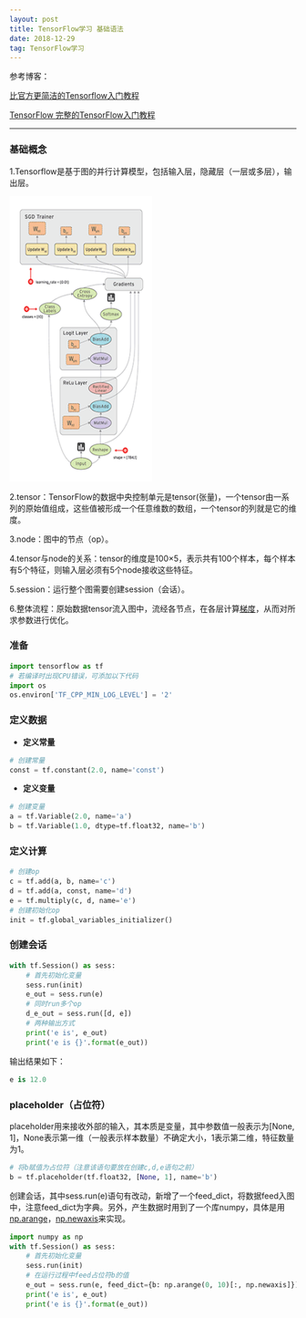 ```yaml
---
layout: post
title: TensorFlow学习 基础语法
date: 2018-12-29 
tag: TensorFlow学习
---
```


参考博客：

[比官方更简洁的Tensorflow入门教程](https://blog.csdn.net/hustqb/article/details/80222055)

[TensorFlow 完整的TensorFlow入门教程](https://blog.csdn.net/lengguoxing/article/details/78456279)

-------------------
### 基础概念

1.Tensorflow是基于图的并行计算模型，包括输入层，隐藏层（一层或多层），输出层。

<img style='float:center' width="250" height="500" src="https://github.com/HEULQ/HEULQ.github.io/blob/master/images/posts/TensorFlow%E5%85%A5%E9%97%A8/TensorFlow_data_flow_graph.gif?raw=true" />

2.tensor：TensorFlow的数据中央控制单元是tensor(张量)，一个tensor由一系列的原始值组成，这些值被形成一个任意维数的数组，一个tensor的列就是它的维度。

3.node：图中的节点（op）。

4.tensor与node的关系：tensor的维度是100×5，表示共有100个样本，每个样本有5个特征，则输入层必须有5个node接收这些特征。

5.session：运行整个图需要创建session（会话）。

6.整体流程：原始数据tensor流入图中，流经各节点，在各层计算[梯度](https://www.jianshu.com/p/c7e642877b0e)，从而对所求参数进行优化。

### 准备
``` python
import tensorflow as tf
# 若编译时出现CPU错误，可添加以下代码
import os
os.environ['TF_CPP_MIN_LOG_LEVEL'] = '2'
```

### 定义数据
* **定义常量**

``` python
# 创建常量
const = tf.constant(2.0, name='const')
```

* **定义变量**

```python
# 创建变量
a = tf.Variable(2.0, name='a')
b = tf.Variable(1.0, dtype=tf.float32, name='b')
```
### 定义计算

```python
# 创建op
c = tf.add(a, b, name='c')
d = tf.add(a, const, name='d')
e = tf.multiply(c, d, name='e')
# 创建初始化op
init = tf.global_variables_initializer()
```

### 创建会话

```python
with tf.Session() as sess:
    # 首先初始化变量
    sess.run(init)
    e_out = sess.run(e)
    # 同时run多个op
    d_e_out = sess.run([d, e])
    # 两种输出方式
    print('e is', e_out)
    print('e is {}'.format(e_out))
```

输出结果如下：

```python
e is 12.0
```

### placeholder（占位符）
placeholder用来接收外部的输入，其本质是变量，其中参数值一般表示为\[None, 1\]，None表示第一维（一般表示样本数量）不确定大小，1表示第二维，特征数量为1。

```python
# 将b赋值为占位符（注意该语句要放在创建c,d,e语句之前）
b = tf.placeholder(tf.float32, [None, 1], name='b')
```

创建会话，其中sess.run(e)语句有改动，新增了一个feed_dict，将数据feed入图中，注意feed_dict为字典。另外，产生数据时用到了一个库numpy，具体是用[np.arange](https://blog.csdn.net/u011649885/article/details/76851291)，[np.newaxis](https://blog.csdn.net/molu_chase/article/details/78619731)来实现。

```python
import numpy as np
with tf.Session() as sess:
    # 首先初始化变量
    sess.run(init)
    # 在运行过程中feed占位符b的值
    e_out = sess.run(e, feed_dict={b: np.arange(0, 10)[:, np.newaxis]})
    print('e is', e_out)
    print('e is {}'.format(e_out))
```


